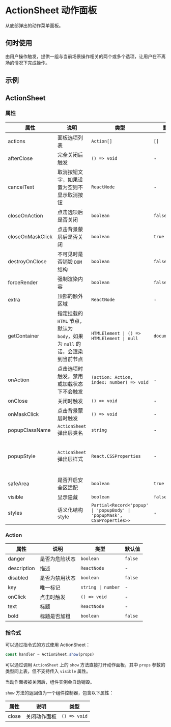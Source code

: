 # ActionSheet 动作面板

从底部弹出的动作菜单面板。

## 何时使用

由用户操作触发，提供一组与当前场景操作相关的两个或多个选项，让用户在不离场的情况下完成操作。

## 示例

<code src="./demos/demo1.tsx"></code>

## ActionSheet

### 属性

| 属性 | 说明 | 类型 | 默认值 | 版本 |
| --- | --- | --- | --- | --- |
| actions | 面板选项列表 | `Action[]` | `[]` |
| afterClose | 完全关闭后触发 | `() => void` | - |
| cancelText | 取消按钮文字，如果设置为空则不显示取消按钮 | `ReactNode` | - |
| closeOnAction | 点击选项后是否关闭 | `boolean` | `false` |
| closeOnMaskClick | 点击背景蒙层后是否关闭 | `boolean` | `true` |
| destroyOnClose | 不可见时是否销毁 `DOM` 结构 | `boolean` | `false` |
| forceRender | 强制渲染内容 | `boolean` | `false` |
| extra | 顶部的额外区域 | `ReactNode` | - |
| getContainer | 指定挂载的 `HTML` 节点，默认为 `body`，如果为 `null` 的话，会渲染到当前节点 | `HTMLElement \| () => HTMLElement \| null` | `document.body` |
| onAction | 点击选项时触发，禁用或加载状态下不会触发 | `(action: Action, index: number) => void` | - |
| onClose | 关闭时触发 | `() => void` | - |
| onMaskClick | 点击背景蒙层时触发 | `() => void` | - |
| popupClassName | `ActionSheet` 弹出层类名 | `string` | - |
| popupStyle | `ActionSheet` 弹出层样式 | `React.CSSProperties` | - | 下个版本移除，推荐 `styles` |
| safeArea | 是否开启安全区适配 | `boolean` | `true` |
| visible | 显示隐藏 | `boolean` | `false` |
| styles | 语义化结构 style | `Partial<Record<'popup' \| 'popupBody' \| 'popupMask', CSSProperties>>` | - | 5.33.0 |

### Action

| 属性        | 说明           | 类型               | 默认值  |
| ----------- | -------------- | ------------------ | ------- |
| danger      | 是否为危险状态 | `boolean`          | `false` |
| description | 描述           | `ReactNode`        | -       |
| disabled    | 是否为禁用状态 | `boolean`          | `false` |
| key         | 唯一标记       | `string \| number` | -       |
| onClick     | 点击时触发     | `() => void`       | -       |
| text        | 标题           | `ReactNode`        | -       |
| bold        | 标题是否加粗   | `boolean`          | `false` |

### 指令式

可以通过指令式的方式使用 ActionSheet：

```ts | pure
const handler = ActionSheet.show(props)
```

可以通过调用 `ActionSheet` 上的 `show` 方法直接打开动作面板，其中 `props` 参数的类型同上表，但不支持传入 `visible` 属性。

当动作面板被关闭后，组件实例会自动销毁。

`show` 方法的返回值为一个组件控制器，包含以下属性：

| 属性  | 说明         | 类型         |
| ----- | ------------ | ------------ |
| close | 关闭动作面板 | `() => void` |
